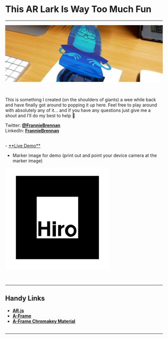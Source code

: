 # This AR Lark Is Way Too Much Fun
---

![cover](https://github.com/franbrennan/thisiswaytoomuchfun/blob/master/cover.png)

<br>

This is something I created (on the shoulders of giants) a wee while back and have finally got around to popping it up here. Feel free to play around with absolutely any of it... and if you have any questions just give me a shout and I’ll do my best to help 🙂

Twitter: <a href="https://twitter.com/FrannieBrennan" target="">**@FrannieBrennan**</a><br>
LinkedIn: <a href="https://www.linkedin.com/in/franniebrennan" target="">**FrannieBrennan**</a>  

<br>
- <a href="https://franbrennan.github.io/thisiswaytoomuchfun/" target="">**Live Demo**</a>

- Marker image for demo (print out and point your device camera at the marker image) 

![marker](https://github.com/franbrennan/thisiswaytoomuchfun/blob/master/hiro.png)

<br>

---
## Handy Links
- <a href="https://github.com/AR-js-org" target="">**AR.js**</a>
- <a href="https://github.com/aframevr/aframe" target="">**A-Frame**</a>
- <a href="https://github.com/nikolaiwarner/aframe-chromakey-material" target="">**A-Frame Chromakey Material**</a>
<br><br>

---



